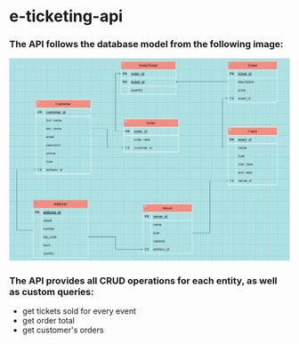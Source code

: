 # e-ticketing-api

### The API follows the database model from the following image:

![dbmodel](https://github.com/davidbejenariu/e-ticketing-api/blob/main/dbmodel.png)


### The API provides all CRUD operations for each entity, as well as custom queries:
* get tickets sold for every event
* get order total
* get customer's orders
